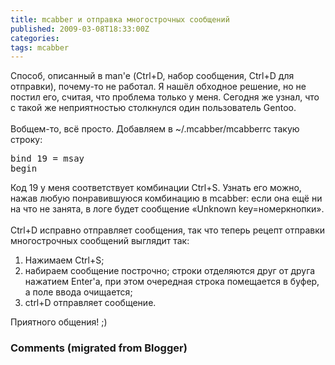 ```yaml
---
title: mcabber и отправка многострочных сообщений
published: 2009-03-08T18:33:00Z
categories: 
tags: mcabber
---
```


Способ, описанный в man'е (Ctrl+D, набор сообщения, Ctrl+D для отправки), почему-то не работал. Я нашёл обходное решение, но не постил его, считая, что проблема только у меня. Сегодня же узнал, что с такой же неприятностью столкнулся один пользователь Gentoo.<br /><a name='more'></a><br />Вобщем-то, всё просто. Добавляем в ~/.mcabber/mcabberrc такую строку:<br /><pre class="code">bind 19 = msay begin</pre>Код 19 у меня соответствует комбинации Ctrl+S. Узнать его можно, нажав любую понравившуюся комбинацию в mcabber: если она ещё ни на что не занята, в логе будет сообщение «Unknown key=номеркнопки».<br /><br />Ctrl+D исправно отправляет сообщения, так что теперь рецепт отправки многострочных сообщений выглядит так:<ol><li>Нажимаем Ctrl+S;</li><li>набираем сообщение построчно; строки отделяются друг от друга нажатием Enter'а, при этом очередная строка помещается в буфер, а поле ввода очищается;</li><li>ctrl+D отправляет сообщение.</li></ol>Приятного общения! ;)

<h3 id='hakyll-convert-comments-title'>Comments (migrated from Blogger)</h3>


